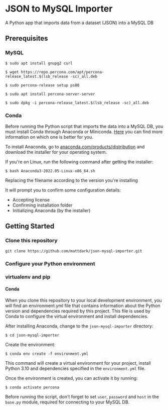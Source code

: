 
# JSON to MySQL Importer
A Python app that imports data from a dataset (JSON) into a MySQL DB


## Prerequisites
### MySQL
```
$ sudo apt install gnupg2 curl
```

```
$ wget https://repo.percona.com/apt/percona-release_latest.$(lsb_release -sc)_all.deb
```

```
$ sudo percona-release setup ps80
```

```
$ sudo apt install percona-server-server
```

```
$ sudo dpkg -i percona-release_latest.$(lsb_release -sc)_all.deb
```

### Conda
Before running the Python script that imports the data into a MySQL DB, you must install Conda through Anaconda or Miniconda. [Here](https://docs.conda.io/projects/conda/en/latest/user-guide/install/download.html#anaconda-or-miniconda) you can find more information on which one is better for you.

To install Anaconda, go to [anaconda.com/products/distribution](https://www.anaconda.com/products/distribution) and download the installer for your operating system.

If you're on Linux, run the following command after getting the installer:
```
$ bash Anaconda3-2022.05-Linux-x86_64.sh
```

Replacing the filename according to the version you're installing

It will prompt you to confirm some configuration details:
* Accepting license
* Confirming installation folder
* Initializing Anaconda (by the installer)

## Getting Started
### Clone this repository
```
git clone https://github.com/mattdark/json-mysql-importer.git
```

### Configure your Python environment
### virtualenv and pip

#### Conda
When you clone this repository to your local development environment, you will find an environment.yml file that contains information about the Python version and dependencies required by this project. This file is used by Conda to configure the virtual environment and install dependencies.



After installing Anaconda, change to the `json-mysql-importer` directory:
```
$ cd json-mysql-importer
```

Create the environment:
```
$ conda env create -f environment.yml
```

This command will create a virtual environment for your project, install Python 3.10 and dependencies specified in the `environment.yml` file.

Once the environment is created, you can activate it by running:
```
$ conda activate percona
```

Before running the script, don't forget to set `user`, `password` and `host` in the `base.py` module, required for connecting to your MySQL DB.


